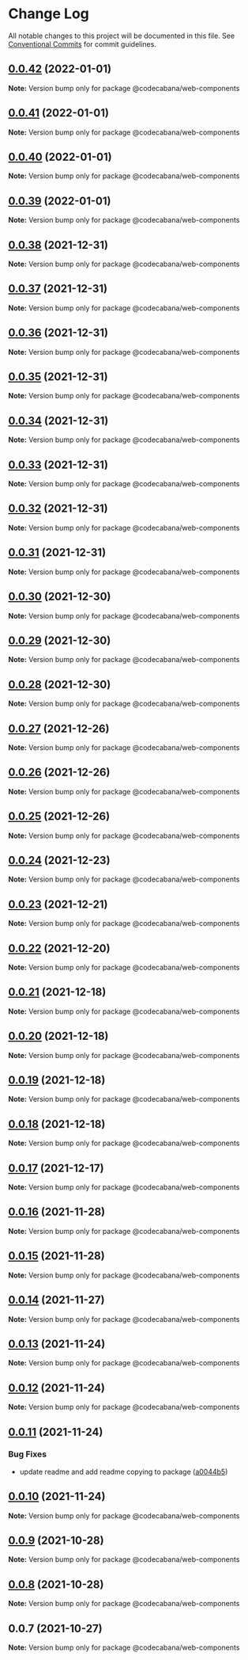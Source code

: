 # Change Log

All notable changes to this project will be documented in this file.
See [Conventional Commits](https://conventionalcommits.org) for commit guidelines.

## [0.0.42](https://github.com/code-cabana/web-components/compare/v0.0.41...v0.0.42) (2022-01-01)

**Note:** Version bump only for package @codecabana/web-components





## [0.0.41](https://github.com/code-cabana/web-components/compare/v0.0.40...v0.0.41) (2022-01-01)

**Note:** Version bump only for package @codecabana/web-components





## [0.0.40](https://github.com/code-cabana/web-components/compare/v0.0.39...v0.0.40) (2022-01-01)

**Note:** Version bump only for package @codecabana/web-components





## [0.0.39](https://github.com/code-cabana/web-components/compare/v0.0.38...v0.0.39) (2022-01-01)

**Note:** Version bump only for package @codecabana/web-components





## [0.0.38](https://github.com/code-cabana/web-components/compare/v0.0.37...v0.0.38) (2021-12-31)

**Note:** Version bump only for package @codecabana/web-components





## [0.0.37](https://github.com/code-cabana/web-components/compare/v0.0.36...v0.0.37) (2021-12-31)

**Note:** Version bump only for package @codecabana/web-components





## [0.0.36](https://github.com/code-cabana/web-components/compare/v0.0.35...v0.0.36) (2021-12-31)

**Note:** Version bump only for package @codecabana/web-components





## [0.0.35](https://github.com/code-cabana/web-components/compare/v0.0.34...v0.0.35) (2021-12-31)

**Note:** Version bump only for package @codecabana/web-components





## [0.0.34](https://github.com/code-cabana/web-components/compare/v0.0.33...v0.0.34) (2021-12-31)

**Note:** Version bump only for package @codecabana/web-components





## [0.0.33](https://github.com/code-cabana/web-components/compare/v0.0.32...v0.0.33) (2021-12-31)

**Note:** Version bump only for package @codecabana/web-components





## [0.0.32](https://github.com/code-cabana/web-components/compare/v0.0.31...v0.0.32) (2021-12-31)

**Note:** Version bump only for package @codecabana/web-components





## [0.0.31](https://github.com/code-cabana/web-components/compare/v0.0.30...v0.0.31) (2021-12-31)

**Note:** Version bump only for package @codecabana/web-components





## [0.0.30](https://github.com/code-cabana/web-components/compare/v0.0.29...v0.0.30) (2021-12-30)

**Note:** Version bump only for package @codecabana/web-components





## [0.0.29](https://github.com/code-cabana/web-components/compare/v0.0.28...v0.0.29) (2021-12-30)

**Note:** Version bump only for package @codecabana/web-components





## [0.0.28](https://github.com/code-cabana/web-components/compare/v0.0.27...v0.0.28) (2021-12-30)

**Note:** Version bump only for package @codecabana/web-components





## [0.0.27](https://github.com/code-cabana/web-components/compare/v0.0.26...v0.0.27) (2021-12-26)

**Note:** Version bump only for package @codecabana/web-components





## [0.0.26](https://github.com/code-cabana/web-components/compare/v0.0.25...v0.0.26) (2021-12-26)

**Note:** Version bump only for package @codecabana/web-components





## [0.0.25](https://github.com/code-cabana/web-components/compare/v0.0.24...v0.0.25) (2021-12-26)

**Note:** Version bump only for package @codecabana/web-components





## [0.0.24](https://github.com/code-cabana/web-components/compare/v0.0.23...v0.0.24) (2021-12-23)

**Note:** Version bump only for package @codecabana/web-components





## [0.0.23](https://github.com/code-cabana/web-components/compare/v0.0.22...v0.0.23) (2021-12-21)

**Note:** Version bump only for package @codecabana/web-components





## [0.0.22](https://github.com/code-cabana/web-components/compare/v0.0.21...v0.0.22) (2021-12-20)

**Note:** Version bump only for package @codecabana/web-components





## [0.0.21](https://github.com/code-cabana/web-components/compare/v0.0.20...v0.0.21) (2021-12-18)

**Note:** Version bump only for package @codecabana/web-components





## [0.0.20](https://github.com/code-cabana/web-components/compare/v0.0.19...v0.0.20) (2021-12-18)

**Note:** Version bump only for package @codecabana/web-components





## [0.0.19](https://github.com/code-cabana/web-components/compare/v0.0.18...v0.0.19) (2021-12-18)

**Note:** Version bump only for package @codecabana/web-components





## [0.0.18](https://github.com/code-cabana/web-components/compare/v0.0.17...v0.0.18) (2021-12-18)

**Note:** Version bump only for package @codecabana/web-components





## [0.0.17](https://github.com/code-cabana/web-components/compare/v0.0.16...v0.0.17) (2021-12-17)

**Note:** Version bump only for package @codecabana/web-components





## [0.0.16](https://github.com/code-cabana/web-components/compare/v0.0.15...v0.0.16) (2021-11-28)

**Note:** Version bump only for package @codecabana/web-components





## [0.0.15](https://github.com/code-cabana/web-components/compare/v0.0.14...v0.0.15) (2021-11-28)

**Note:** Version bump only for package @codecabana/web-components





## [0.0.14](https://github.com/code-cabana/web-components/compare/v0.0.13...v0.0.14) (2021-11-27)

**Note:** Version bump only for package @codecabana/web-components





## [0.0.13](https://github.com/code-cabana/web-components/compare/v0.0.12...v0.0.13) (2021-11-24)

**Note:** Version bump only for package @codecabana/web-components





## [0.0.12](https://github.com/code-cabana/web-components/compare/v0.0.11...v0.0.12) (2021-11-24)

**Note:** Version bump only for package @codecabana/web-components





## [0.0.11](https://github.com/code-cabana/web-components/compare/v0.0.10...v0.0.11) (2021-11-24)


### Bug Fixes

* update readme and add readme copying to package ([a0044b5](https://github.com/code-cabana/web-components/commit/a0044b59bfe552ff36416f5168e059c084332ee2))





## [0.0.10](https://github.com/code-cabana/web-components/compare/v0.0.9...v0.0.10) (2021-11-24)

**Note:** Version bump only for package @codecabana/web-components





## [0.0.9](https://github.com/code-cabana/web-components/compare/v0.0.8...v0.0.9) (2021-10-28)

**Note:** Version bump only for package @codecabana/web-components





## [0.0.8](https://github.com/code-cabana/web-components/compare/v0.0.7...v0.0.8) (2021-10-28)

**Note:** Version bump only for package @codecabana/web-components





## 0.0.7 (2021-10-27)

**Note:** Version bump only for package @codecabana/web-components

